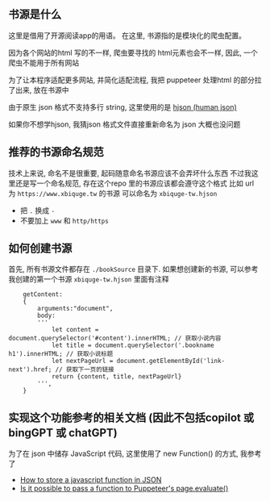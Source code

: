 
## 书源是什么
这里是借用了开源阅读app的用语。
在这里, 书源指的是模块化的爬虫配置。

因为各个网站的html 写的不一样, 爬虫要寻找的 html元素也会不一样, 因此, 一个爬虫不能用于所有网站

为了让本程序适配更多网站, 并简化适配流程, 我把 puppeteer 处理html 的部分拉了出来, 放在书源中

由于原生 json 格式不支持多行 string, 这里使用的是 [hjson (human json)](https://hjson.github.io/)

如果你不想学hjson, 我猜json 格式文件直接重新命名为 json 大概也没问题

## 推荐的书源命名规范
技术上来说, 命名不是很重要, 起码随意命名书源应该不会弄坏什么东西
不过我这里还是写一个命名规范, 存在这个repo 里的书源应该都会遵守这个格式
比如 url 为 `https://www.xbiquge.tw` 的书源
可以命名为 `xbiquge-tw.hjson`
- 把 `.` 换成 `-`
- 不要加上 `www` 和 `http/https`



## 如何创建书源
首先, 所有书源文件都存在 `./bookSource` 目录下.
如果想创建新的书源, 可以参考我创建的第一个书源 `xbiquge-tw.hjson`
里面有注释

~~~ hjson
    getContent:
    {
        arguments:"document",
        body:
        '''
            let content = document.querySelector('#content').innerHTML; // 获取小说内容 
            let title = document.querySelector('.bookname h1').innerHTML; // 获取小说标题 
            let nextPageUrl = document.getElementById('link-next').href; // 获取下一页的链接 
            return {content, title, nextPageUrl} 
        ''',
    }
~~~


## 实现这个功能参考的相关文档 (因此不包括copilot 或bingGPT 或 chatGPT)

为了在 json 中储存 JavaScript 代码, 这里使用了 new Function() 的方式,
我参考了 
- [How to store a javascript function in JSON](https://stackoverflow.com/questions/36517173/how-to-store-a-javascript-function-in-json)
- [Is it possible to pass a function to Puppeteer's page.evaluate()](https://stackoverflow.com/questions/58040196/is-it-possible-to-pass-a-function-to-puppeteers-page-evaluate/58040978#58040978)
